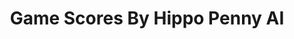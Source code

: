 ---
title: Game Scores By Hippo Penny AI
layout: scoredetail
permalink: /meta-score/orcs-must-die-3
header:
  teaser: /assets/images/orcs-must-die-3.jpg
  video:
    id: yjThOb2bkAQ
    provider: youtube
---